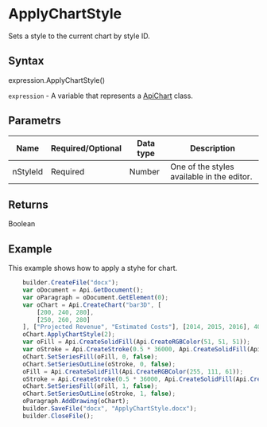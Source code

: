 # ApplyChartStyle

Sets a style to the current chart by style ID.

## Syntax

expression.ApplyChartStyle()

`expression` - A variable that represents a [ApiChart](../ApiChart.md) class.

## Parametrs

| **Name** | **Required/Optional** | **Data type** | **Description** |
| ------------- | ------------- | ------------- | ------------- |
| nStyleId | Required | Number | One of the styles available in the editor. |

## Returns

Boolean

## Example

This example shows how to apply a styhe for chart.

```javascript
	builder.CreateFile("docx");
	var oDocument = Api.GetDocument();
	var oParagraph = oDocument.GetElement(0);
	var oChart = Api.CreateChart("bar3D", [
		[200, 240, 280],
		[250, 260, 280]
	], ["Projected Revenue", "Estimated Costs"], [2014, 2015, 2016], 4051300, 2347595, 24);
	oChart.ApplyChartStyle(2);
	var oFill = Api.CreateSolidFill(Api.CreateRGBColor(51, 51, 51));
	var oStroke = Api.CreateStroke(0.5 * 36000, Api.CreateSolidFill(Api.CreateRGBColor(51, 51, 51)));
	oChart.SetSeriesFill(oFill, 0, false);
	oChart.SetSeriesOutLine(oStroke, 0, false);
	oFill = Api.CreateSolidFill(Api.CreateRGBColor(255, 111, 61));
	oStroke = Api.CreateStroke(0.5 * 36000, Api.CreateSolidFill(Api.CreateRGBColor(255, 111, 61)));
	oChart.SetSeriesFill(oFill, 1, false);
	oChart.SetSeriesOutLine(oStroke, 1, false);
	oParagraph.AddDrawing(oChart);
	builder.SaveFile("docx", "ApplyChartStyle.docx");
	builder.CloseFile();
```